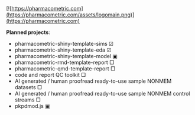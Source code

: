 [![https://pharmacometric.com](https://pharmacometric.com/assets/logomain.png)](https://pharmacometric.com)

__Planned projects__:
 - pharmacometric-shiny-template-sims ☑
 - pharmacometric-shiny-template-eda ☑
 - pharmacometric-shiny-template-model ▣
 - pharmacometric-rmd-template-report □
 - pharmacometric-qmd-template-report □
 - code and report QC toolkit □
 - AI generated / human proofread ready-to-use sample NONMEM datasets □
 - AI generated / human proofread ready-to-use sample NONMEM control streams □
 - pkpdmod.js ▣
